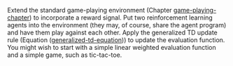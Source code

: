 

Extend the standard game-playing environment
(Chapter <a class="chapterRef" id="chapterref" href="{{site.baseurl}}/game-playing-exercises/">game-playing-chapter</a>) to incorporate a reward
signal. Put two reinforcement learning agents into the environment (they
may, of course, share the agent program) and have them play against each
other. Apply the generalized TD update rule
(Equation (<a class="equationRef" id="equationref" title="" href="#">generalized-td-equation</a>)) to update the
evaluation function. You might wish to start with a simple linear
weighted evaluation function and a simple game, such as tic-tac-toe.
